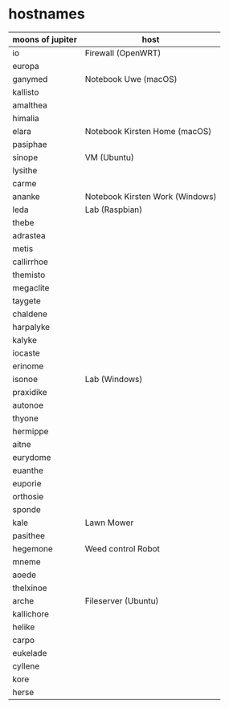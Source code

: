 # hostnames

| moons of jupiter | host    |
|------------------|---------|
| io               | Firewall (OpenWRT) |
| europa           | |
| ganymed          | Notebook Uwe (macOS) |
| kallisto         | |
| amalthea         | |
| himalia          | |
| elara            | Notebook Kirsten Home (macOS) |
| pasiphae         | |
| sinope           | VM (Ubuntu) |
| lysithe          | |
| carme            | |
| ananke           | Notebook Kirsten Work (Windows) |
| leda             | Lab (Raspbian) |
| thebe            | |
| adrastea         | |
| metis            | |
| callirrhoe       | |
| themisto         | |
| megaclite        | |
| taygete          | |
| chaldene         | |
| harpalyke        | |
| kalyke           | |
| iocaste          | |
| erinome          | |
| isonoe           | Lab (Windows) |
| praxidike        | |
| autonoe          | |
| thyone           | |
| hermippe         | |
| aitne            | |
| eurydome         | |
| euanthe          | |
| euporie          | |
| orthosie         | |
| sponde           | |
| kale             | Lawn Mower |
| pasithee         | |
| hegemone         | Weed control Robot |
| mneme            | |
| aoede            | |
| thelxinoe        | |
| arche            | Fileserver (Ubuntu) |
| kallichore       | |
| helike           | |
| carpo            | |
| eukelade         | |
| cyllene          | |
| kore             | |
| herse            | |
